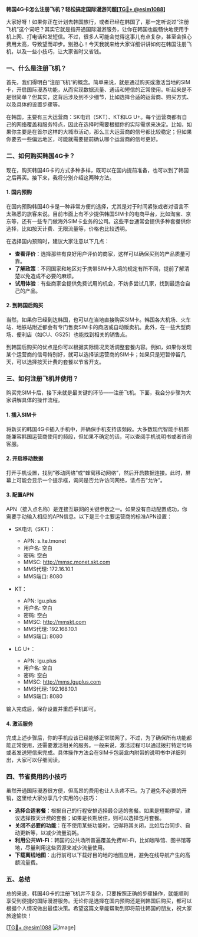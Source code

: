 **韩国4G卡怎么注册飞机？轻松搞定国际漫游问题[[TG💪+ @esim1088](https://t.me/s/esim1088)]**

大家好呀！如果你正在计划去韩国旅行，或者已经在韩国了，那一定听说过“注册飞机”这个词吧？其实它就是指开通国际漫游服务，让你在韩国也能畅快地使用手机上网、打电话和发短信。不过，很多人可能会觉得这事儿有点复杂，甚至会担心费用太高，导致望而却步。别担心！今天我就来给大家详细讲讲如何在韩国注册飞机，以及一些小技巧，让大家省时又省钱。

### 一、什么是注册飞机？

首先，我们得明白“注册飞机”的概念。简单来说，就是通过购买或激活当地的SIM卡，开启国际漫游功能，从而实现数据流量、通话和短信的正常使用。听起来是不是很简单？但其实，这背后涉及到不少细节，比如选择合适的运营商、购买方式、以及具体的设置步骤等。

在韩国，主要有三大运营商：SK电讯（SKT）、KT和LG U+。每个运营商都有自己的网络覆盖和服务特点，因此在选择时需要根据你的实际需求来决定。比如，如果你主要是在首尔这样的大城市活动，那么三大运营商的信号都比较稳定；但如果你要去一些偏远地区，可能就需要提前确认哪个运营商的信号更好。

### 二、如何购买韩国4G卡？

现在，购买韩国4G卡的方式多种多样，既可以在国内提前准备，也可以到了韩国之后再买。接下来，我将分别介绍这两种方法。

#### 1. 国内预购

在国内预购韩国4G卡是一种非常方便的选择，尤其是对于时间紧张或者对语言不太熟悉的旅客来说。目前市面上有不少提供韩国SIM卡的电商平台，比如淘宝、京东等，还有一些专门做海外SIM卡业务的公司。这些平台通常会提供多种套餐供你选择，比如按天计费、无限流量等，价格也比较透明。

在选择国内预购时，建议大家注意以下几点：

- **查看评价**：选择那些有良好用户评价的商家，这样可以确保买到的产品质量可靠。
- **了解政策**：不同国家和地区对于携带SIM卡入境的规定有所不同，提前了解清楚以免造成不必要的麻烦。
- **试用体验**：有些商家会提供免费试用的机会，不妨多尝试几家，找到最适合自己的产品。

#### 2. 到韩国后购买

当然，如果你已经到达韩国，也可以在当地直接购买SIM卡。韩国各大机场、火车站、地铁站附近都会有专门售卖SIM卡的商店或自动贩卖机。此外，在一些大型商场、便利店（如CU、GS25）也能找到相关的销售点。

到韩国后购买的优点是你可以根据实际情况灵活调整套餐内容。例如，如果你发现某个运营商的信号特别好，就可以选择该运营商的SIM卡；如果只是短暂停留几天，可以选择按天计费的套餐以节省开支。

### 三、如何注册飞机并使用？

购买完SIM卡后，接下来就是最关键的环节——注册飞机。下面，我会分步骤为大家讲解具体的操作流程。

#### 1. 插入SIM卡

将新买的韩国4G卡插入手机中，并确保手机支持该频段。大多数现代智能手机都能兼容韩国运营商使用的频段，但如果不确定的话，可以查阅手机说明书或者咨询客服。

#### 2. 开启移动数据

打开手机设置，找到“移动网络”或“蜂窝移动网络”，然后开启数据连接。此时，屏幕上可能会显示一个提示框，询问是否允许访问网络，请点击“允许”。

#### 3. 配置APN

APN（接入点名称）是连接互联网的关键参数之一。如果没有自动配置成功，你需要手动输入相应的APN信息。以下是三个主要运营商的标准APN设置：

- SK电讯（SKT）：
  - APN: s.lte.tmonet
  - 用户名: 空白
  - 密码: 空白
  - MMSC: http://mmsc.monet.skt.com
  - MMS代理: 172.16.10.1
  - MMS端口: 8080

- KT：
  - APN: lgu.plus
  - 用户名: 空白
  - 密码: 空白
  - MMSC: http://mmskt.com
  - MMS代理: 192.168.10.1
  - MMS端口: 8080

- LG U+：
  - APN: lgu.plus
  - 用户名: 空白
  - 密码: 空白
  - MMSC: http://mms.lguplus.com
  - MMS代理: 192.168.10.1
  - MMS端口: 8080

输入完成后，保存设置并重启手机即可。

#### 4. 激活服务

完成上述步骤后，你的手机应该已经能够正常联网了。不过，为了确保所有功能都能正常使用，还需要激活相关的服务。一般来说，激活过程可以通过拨打特定号码或者发送短信来完成。具体操作方法会在SIM卡包装盒内附带的说明书中详细列出，大家可以仔细阅读。

### 四、节省费用的小技巧

虽然开通国际漫游很方便，但高昂的费用也让人头疼不已。为了避免不必要的开销，这里给大家分享几个实用的小技巧：

- **选择合适套餐**：根据自己的行程安排选择最合适的套餐。如果是短期停留，建议选择按天计费的套餐；如果是长期居住，则可以选择包月套餐。
- **关闭不必要的功能**：在不使用某些功能时，记得将其关闭，比如后台同步、自动更新等，以减少流量消耗。
- **利用公共Wi-Fi**：韩国的公共场所普遍覆盖免费Wi-Fi，比如咖啡馆、图书馆等地，尽量利用这些资源来减少流量使用。
- **下载离线地图**：出行前可以下载好目的地的地图应用，避免在线导航产生的高额流量费。

### 五、总结

总的来说，韩国4G卡的注册飞机并不复杂，只要按照正确的步骤操作，就能顺利享受到便捷的国际漫游服务。无论你是选择在国内预购还是到韩国后购买，都可以根据个人情况做出最佳决策。希望这篇文章能帮助到即将前往韩国的朋友，祝大家旅途愉快！

[[TG💪+ @esim1088](https://t.me/s/esim1088) ![Image](https://i.postimg.cc/4NQfJmqS/Snipaste-2025-05-13-00-14-12.png)]